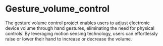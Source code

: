 # Gesture_volume_control
The gesture volume control project enables users to adjust electronic device volume through hand gestures, eliminating the need for physical controls. By leveraging motion sensing technology, users can effortlessly raise or lower their hand to increase or decrease the volume.
